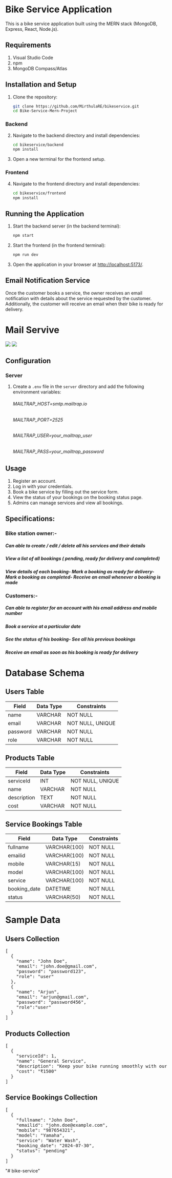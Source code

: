 # Bike Service Application

This is a bike service application built using the MERN stack (MongoDB, Express, React, Node.js).

## Requirements

1. Visual Studio Code
2. npm
3. MongoDB Compass/Atlas

## Installation and Setup

1. Clone the repository:
    ```bash
    git clone https://github.com/MirthulaRE/bikeservice.git
    cd Bike-Service-Mern-Project
    ```

### Backend

2. Navigate to the backend directory and install dependencies:
    ```bash
    cd bikeservice/backend
    npm install
    ```
3. Open a new terminal for the frontend setup.

### Frontend

4. Navigate to the frontend directory and install dependencies:
    ```bash
    cd bikeservice/frontend
    npm install
    ```

## Running the Application

1. Start the backend server (in the backend terminal):
    ```bash
    npm start
    ```
2. Start the frontend (in the frontend terminal):
    ```bash
    npm run dev
    ```

3. Open the application in your browser at [http://localhost:5173/](http://localhost:5173/).

## Email Notification Service

Once the customer books a service, the owner receives an email notification with details about the service requested by the customer. Additionally, the customer will receive an email when their bike is ready for delivery.
<h1>Mail Servive</h1>
<img src="Mail screenshot.png">
<img src="mailcustomer.png">

## Configuration

### Server

1. Create a `.env` file in the `server` directory and add the following environment variables:
    <h6>MAILTRAP_HOST=smtp.mailtrap.io<h6>
    <h6>MAILTRAP_PORT=2525</h6>
    <h6>MAILTRAP_USER=your_mailtrap_user</h6>
    <h6>MAILTRAP_PASS=your_mailtrap_password</h6>

## Usage

1. Register an account.
2. Log in with your credentials.
3. Book a bike service by filling out the service form.
4. View the status of your bookings on the booking status page.
5. Admins can manage services and view all bookings.

## Specifications:
<h3>Bike station owner:-</h3> 
<h5>Can able to create / edit / delete all his services and their details</h5>
<h5>View a list of all bookings ( pending, ready for delivery and completed)</h5>
<h5>View details of each booking- Mark a booking as ready for delivery- Mark a booking as completed- Receive an email whenever a booking is made</h5>
 
<h3>Customers:-</h3>
<h5>Can able to register for an account with his email address and mobile number</h5>
<h5>Book a service at a particular date</h5>
<h5>See the status of his booking- See all his previous bookings</h5>
<h5>Receive an email as soon as his booking is ready for delivery</h5>

<h1>Database Schema</h1>

<h2>Users Table</h2>
<table>
    <thead>
        <tr>
            <th>Field</th>
            <th>Data Type</th>
            <th>Constraints</th>
        </tr>
    </thead>
    <tbody>
        <tr>
            <td>name</td>
            <td>VARCHAR</td>
            <td>NOT NULL</td>
        </tr>
        <tr>
            <td>email</td>
            <td>VARCHAR</td>
            <td>NOT NULL, UNIQUE</td>
        </tr>
        <tr>
            <td>password</td>
            <td>VARCHAR</td>
            <td>NOT NULL</td>
        </tr>
        <tr>
            <td>role</td>
            <td>VARCHAR</td>
            <td>NOT NULL</td>
        </tr>
    </tbody>
</table>

<h2>Products Table</h2>
<table>
    <thead>
        <tr>
            <th>Field</th>
            <th>Data Type</th>
            <th>Constraints</th>
        </tr>
    </thead>
    <tbody>
        <tr>
            <td>serviceId</td>
            <td>INT</td>
            <td>NOT NULL, UNIQUE</td>
        </tr>
        <tr>
            <td>name</td>
            <td>VARCHAR</td>
            <td>NOT NULL</td>
        </tr>
        <tr>
            <td>description</td>
            <td>TEXT</td>
            <td>NOT NULL</td>
        </tr>
        <tr>
            <td>cost</td>
            <td>VARCHAR</td>
            <td>NOT NULL</td>
        </tr>
    </tbody>
</table>

<h2>Service Bookings Table</h2>
<table>
    <thead>
        <tr>
            <th>Field</th>
            <th>Data Type</th>
            <th>Constraints</th>
        </tr>
    </thead>
    <tbody>
        <tr>
            <td>fullname</td>
            <td>VARCHAR(100)</td>
            <td>NOT NULL</td>
        </tr>
        <tr>
            <td>emailid</td>
            <td>VARCHAR(100)</td>
            <td>NOT NULL</td>
        </tr>
        <tr>
            <td>mobile</td>
            <td>VARCHAR(15)</td>
            <td>NOT NULL</td>
        </tr>
        <tr>
            <td>model</td>
            <td>VARCHAR(100)</td>
            <td>NOT NULL</td>
        </tr>
        <tr>
            <td>service</td>
            <td>VARCHAR(100)</td>
            <td>NOT NULL</td>
        </tr>
        <tr>
            <td>booking_date</td>
            <td>DATETIME</td>
            <td>NOT NULL</td>
        </tr>
        <tr>
            <td>status</td>
            <td>VARCHAR(50)</td>
            <td>NOT NULL</td>
        </tr>
    </tbody>
</table>

</body>
</html>
<h1>Sample Data</h1>

<h2>Users Collection</h2>
<pre>
[
  {
    "name": "John Doe",
    "email": "john.doe@gmail.com",
    "password": "password123",
    "role": "user"
  },
  {
    "name": "Arjun",
    "email": "arjun@gmail.com",
    "password": "password456",
    "role":"user"
  }
]
</pre>

<h2>Products Collection</h2>
<pre>
[
  {
    "serviceId": 1,
    "name": "General Service",
    "description": "Keep your bike running smoothly with our comprehensive general service…",
    "cost": "₹1500"
  }
]
</pre>

<h2>Service Bookings Collection</h2>
<pre>
[
  {
    "fullname": "John Doe",
    "emailid": "john.doe@example.com",
    "mobile": "987654321",
    "model": "Yamaha",
    "service": "Water Wash",
    "booking_date": "2024-07-30",
    "status": "pending"
  }
]
</pre>

</body>
</html>

 
"# bike-service" 
